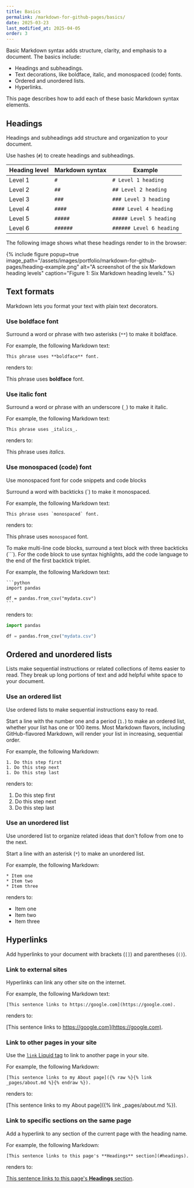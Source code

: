 ```yaml
---
title: Basics
permalink: /markdown-for-github-pages/basics/
date: 2025-03-23
last_modified_at: 2025-04-05
order: 3
---
```


Basic Markdown syntax adds structure, clarity, and emphasis to a document. The basics include:

* Headings and subheadings.
* Text decorations, like boldface, italic, and monospaced (code) fonts.
* Ordered and unordered lists.
* Hyperlinks.

This page describes how to add each of these basic Markdown syntax elements.

## Headings

Headings and subheadings add structure and organization to your document.

Use hashes (`#`) to create headings and subheadings.

| Heading level | Markdown syntax | Example |
|---------------|-----------------|---------|
| Level 1 | `#` | `# Level 1 heading` |
| Level 2 | `##` | `## Level 2 heading` |
| Level 3 | `###` | `### Level 3 heading` |
| Level 4 | `####` | `#### Level 4 heading` |
| Level 5 | `#####` | `##### Level 5 heading` |
| Level 6 | `######` | `###### Level 6 heading` |

The following image shows what these headings render to in the browser:

{% include figure
  popup=true
  image_path="/assets/images/portfolio/markdown-for-github-pages/heading-example.png"
  alt="A screenshot of the six Markdown heading levels"
  caption="Figure 1: Six Markdown heading levels."
%}

## Text formats

Markdown lets you format your text with plain text decorators.

### Use boldface font

Surround a word or phrase with two asterisks (`**`) to make it boldface.

For example, the following Markdown text:

```text
This phrase uses **boldface** font.
```

renders to:

This phrase uses **boldface** font.

### Use italic font

Surround a word or phrase with an underscore (`_`) to make it italic.

For example, the following Markdown text:

```text
This phrase uses _italics_.
```

renders to:

This phrase uses _italics_.

### Use monospaced (code) font

Use monospaced font for code snippets and code blocks

Surround a word with backticks (\`) to make it monospaced.

For example, the following Markdown text:

```text
This phrase uses `monospaced` font.
```

renders to:

This phrase uses `monospaced` font.

To make multi-line code blocks, surround a text block with three backticks (\`\`\`). For the code block to use syntax highlights, add the code language to the end of the first backtick triplet.

For example, the following Markdown text:

``````text
```python
import pandas

df = pandas.from_csv("mydata.csv")
```
``````

renders to:

```python
import pandas

df = pandas.from_csv("mydata.csv")
```

## Ordered and unordered lists

Lists make sequential instructions or related collections of items easier to read. They break up long portions of text and add helpful white space to your document.

### Use an ordered list

Use ordered lists to make sequential instructions easy to read.

Start a line with the number one and a period (`1.`) to make an ordered list, whether your list has one or 100 items. Most Markdown flavors, including GitHub-flavored Markdown, will render your list in increasing, sequential order.

For example, the following Markdown:

```text
1. Do this step first
1. Do this step next
1. Do this step last
```

renders to:

1. Do this step first
1. Do this step next
1. Do this step last

### Use an unordered list

Use unordered list to organize related ideas that don't follow from one to the next.

Start a line with an asterisk (`*`) to make an unordered list.

For example, the following Markdown:

```text
* Item one
* Item two
* Item three
```

renders to:

* Item one
* Item two
* Item three

## Hyperlinks

Add hyperlinks to your document with brackets (`[]`) and parentheses (`()`).

### Link to external sites

Hyperlinks can link any other site on the internet.

For example, the following Markdown text:

```text
[This sentence links to https://google.com](https://google.com).
```

renders to:

[This sentence links to https://google.com](https://google.com).

### Link to other pages in your site

Use the [`link` Liquid tag](https://jekyllrb.com/docs/liquid/tags/#links) to link to another page in your site.

For example, the following Markdown:

```text
[This sentence links to my About page]({% raw %}{% link _pages/about.md %}{% endraw %}).
```

renders to:

[This sentence links to my About page]({% link _pages/about.md %}).

### Link to specific sections on the same page

Add a hyperlink to any section of the current page with the heading name.

For example, the following Markdown:

```text
[This sentence links to this page's **Headings** section](#headings).
```

renders to:

[This sentence links to this page's **Headings** section](#headings).
